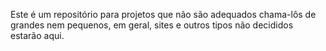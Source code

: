 Este é um repositório para projetos que não são adequados chama-lôs de grandes nem pequenos, em geral, sites e outros tipos não decididos estarão aqui.
